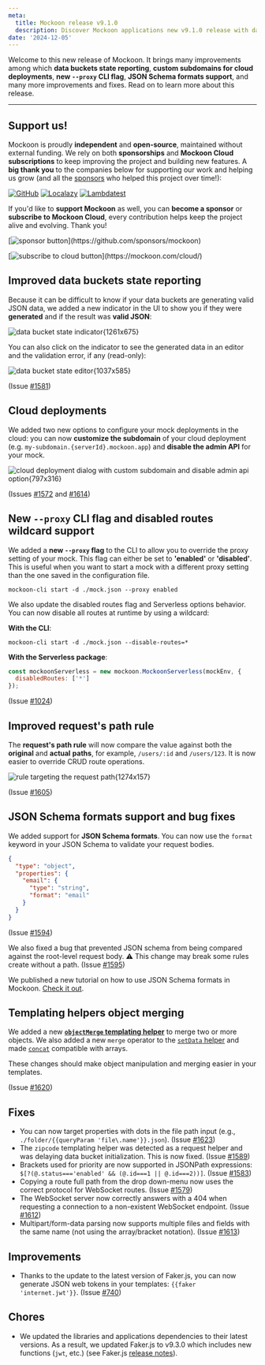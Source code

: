 ```yaml
---
meta:
  title: Mockoon release v9.1.0
  description: Discover Mockoon applications new v9.1.0 release with data buckets state reporting, custom subdomains for cloud deployments, new --proxy CLI flag, JSON Schema formats support, and many more improvements and fixes
date: '2024-12-05'
---
```


Welcome to this new release of Mockoon. It brings many improvements among which **data buckets state reporting**, **custom subdomains for cloud deployments**, **new `--proxy` CLI flag**, **JSON Schema formats support**, and many more improvements and fixes.
Read on to learn more about this release.

---

## Support us!

Mockoon is proudly **independent** and **open-source**, maintained without external funding. We rely on both **sponsorships** and **Mockoon Cloud subscriptions** to keep improving the project and building new features. A **big thank you** to the companies below for supporting our work and helping us grow (and all the [sponsors](https://github.com/mockoon/mockoon/blob/main/backers.md) who helped this project over time!):

[![GitHub](https://mockoon.com/images/sponsors/github.png)](https://github.blog/news-insights/company-news/github-accelerator-our-first-cohort-and-whats-next/)
[![Localazy](https://mockoon.com/images/sponsors/localazy.png)](https://localazy.com/register?ref=a9CiDC61gOac-azO)
[![Lambdatest](https://mockoon.com/images/sponsors/lambdatest.png)](https://www.lambdatest.com/)

If you'd like to **support Mockoon** as well, you can **become a sponsor** or **subscribe to Mockoon Cloud**, every contribution helps keep the project alive and evolving. Thank you!

[![sponsor button](https://mockoon.com/images/sponsor-btn-250.png?)](https://github.com/sponsors/mockoon)

[![subscribe to cloud button](https://mockoon.com/images/cloud-btn-250.png?)](https://mockoon.com/cloud/)

## Improved data buckets state reporting

Because it can be difficult to know if your data buckets are generating valid JSON data, we added a new indicator in the UI to show you if they were **generated** and if the result was **valid JSON**:

![data bucket state indicator{1261x675}](/images/releases/9.1.0/data-bucket-state-indicator.png)

You can also click on the indicator to see the generated data in an editor and the validation error, if any (read-only):

![data bucket state editor{1037x585}](/images/releases/9.1.0/data-bucket-state-editor.png)

(Issue [#1581](https://github.com/mockoon/mockoon/issues/1581))

## Cloud deployments

We added two new options to configure your mock deployments in the cloud: you can now **customize the subdomain** of your cloud deployment (e.g. `my-subdomain.{serverId}.mockoon.app`) and **disable the admin API** for your mock.

![cloud deployment dialog with custom subdomain and disable admin api option{797x316}](/images/releases/9.1.0/cloud-deployment-subdomain-disable-admin-api.png)

(Issues [#1572](https://github.com/mockoon/mockoon/issues/1572) and [#1614](https://github.com/mockoon/mockoon/issues/1614))

## New `--proxy` CLI flag and disabled routes wildcard support

We added a **new `--proxy` flag** to the CLI to allow you to override the proxy setting of your mock. This flag can either be set to **'enabled'** or **'disabled'**. This is useful when you want to start a mock with a different proxy setting than the one saved in the configuration file.

`mockoon-cli start -d ./mock.json --proxy enabled`

We also update the disabled routes flag and Serverless options behavior. You can now disable all routes at runtime by using a wildcard:

**With the CLI**:

`mockoon-cli start -d ./mock.json --disable-routes=*`

**With the Serverless package**:

```javascript
const mockoonServerless = new mockoon.MockoonServerless(mockEnv, {
  disabledRoutes: ['*']
});
```

(Issue [#1024](https://github.com/mockoon/mockoon/issues/1024))

## Improved request's path rule

The **request's path rule** will now compare the value against both the **original** and **actual** **paths**, for example, `/users/:id` and `/users/123`. It is now easier to override CRUD route operations.

![rule targeting the request path{1274x157}](/images/releases/9.1.0/rule-targeting-request-path.png)

(Issue [#1605](https://github.com/mockoon/mockoon/issues/1605))

## JSON Schema formats support and bug fixes

We added support for **JSON Schema formats**. You can now use the `format` keyword in your JSON Schema to validate your request bodies.

```json
{
  "type": "object",
  "properties": {
    "email": {
      "type": "string",
      "format": "email"
    }
  }
}
```

(Issue [#1594](https://github.com/mockoon/mockoon/issues/1594))

We also fixed a bug that prevented JSON schema from being compared against the root-level request body. ⚠️ This change may break some rules create without a path.
(Issue [#1595](https://github.com/mockoon/mockoon/issues/1595))

We published a new tutorial on how to use JSON Schema formats in Mockoon. [Check it out](https://mockoon.com/tutorials/validate-requests-payload-json-schema/).

## Templating helpers object merging

We added a new **[`objectMerge` templating helper](https://mockoon.com/docs/latest/templating/mockoon-helpers/#objectmerge)** to merge two or more objects. We also added a new `merge` operator to the [`setData` helper](https://mockoon.com/docs/latest/templating/mockoon-helpers/#setdata) and made [`concat`](https://mockoon.com/docs/latest/templating/mockoon-helpers/#concat) compatible with arrays.

These changes should make object manipulation and merging easier in your templates.

(Issue [#1620](https://github.com/mockoon/mockoon/issues/1620))

## Fixes

- You can now target properties with dots in the file path input (e.g., `./folder/{{queryParam 'file\.name'}}.json`). (Issue [#1623](https://github.com/mockoon/mockoon/issues/1623))
- The `zipcode` templating helper was detected as a request helper and was delaying data bucket initialization. This is now fixed. (Issue [#1589](https://github.com/mockoon/mockoon/issues/1589))
- Brackets used for priority are now supported in JSONPath expressions: `$[?(@.status==='enabled' && (@.id===1 || @.id===2))]`. (Issue [#1583](https://github.com/mockoon/mockoon/issues/1583))
- Copying a route full path from the drop down-menu now uses the correct protocol for WebSocket routes. (Issue [#1579](https://github.com/mockoon/mockoon/issues/1579))
- The WebSocket server now correctly answers with a 404 when requesting a connection to a non-existent WebSocket endpoint. (Issue [#1612](https://github.com/mockoon/mockoon/issues/1612))
- Multipart/form-data parsing now supports multiple files and fields with the same name (not using the array/bracket notation). (Issue [#1613](https://github.com/mockoon/mockoon/issues/1613))

## Improvements

- Thanks to the update to the latest version of Faker.js, you can now generate JSON web tokens in your templates: `{{faker 'internet.jwt'}}`. (Issue [#740](https://github.com/mockoon/mockoon/issues/740))

## Chores

- We updated the libraries and applications dependencies to their latest versions. As a result, we updated Faker.js to v9.3.0 which includes new functions (`jwt`, etc.) (see Faker.js [release notes](https://github.com/faker-js/faker/releases)).
